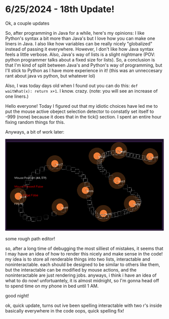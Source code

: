 # 6/25/2024 - 18th Update!

Ok, a couple updates

So, after programming in Java for a while, here's my opinions: I like Python's syntax a bit more than Java's but I love how you can make one liners in Java. I also like how variables can be really nicely "globalized" instead of passing it everywhere. However, I don't like how Java syntax feels a little verbose. Also, Java's way of lists is a slight nightmare (POV: python programmer talks about a fixed size for lists). So, a conclusion is that I'm kind of split between Java's and Python's way of programming, but I'll stick to Python as I have more experience in it! (this was an unneccesary rant about java vs python, but whatever lol)

Also, I was today days old when I found out you can do this: `def waitWhat(x): return x+1`. I know. crazy. (note: you will see an increase of one liners.)

Hello everyone! Today I figured out that my idiotic choices have led me to put the mouse active obeject selection detector to constatly set itself to -999 (none) because it does that in the tick() section. I spent an entire hour fixing random things for this.

Anyways, a bit of work later:

![woohoo](</updatelogs/images/062024/06252024 - 1.png>)

some rough path editor!

so, after a long time of debugging the most silliest of mistakes, it seems that I may have an idea of how to render this nicely and make sense in the code! my idea is to store all renderable things into two lists, interactable and noninteractable. each should be designed to be similar to others like them, but the interactable can be modified by mouse actions, and the noninteractable are just rendering jobs. anyways, i think i have an idea of what to do now! unfortuantely, it is almost midnight, so I'm gonna head off to spend time on my phone in bed until 1 AM.

good night!

ok, quick update, turns out ive been spelling interactable with two r's inside basically everywhere in the code oops, quick spelling fix!